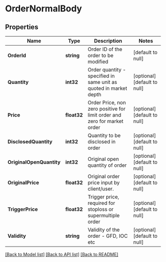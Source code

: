 # OrderNormalBody

## Properties
Name | Type | Description | Notes
------------ | ------------- | ------------- | -------------
**OrderId** | **string** | Order ID of the order to be modified | [default to null]
**Quantity** | **int32** | Order quantity - specified in same unit as quoted in market depth | [optional] [default to null]
**Price** | **float32** | Order Price, non zero positive for limit order and zero for market order | [optional] [default to null]
**DisclosedQuantity** | **int32** | Quantity to be disclosed in order | [optional] [default to null]
**OriginalOpenQuantity** | **int32** | Original open quantity of order | [optional] [default to null]
**OriginalPrice** | **float32** | Original order price input by client/user. | [optional] [default to null]
**TriggerPrice** | **float32** | Trigger price, required for stoploss or supermultiple order | [optional] [default to null]
**Validity** | **string** | Validity of the order - GFD, IOC etc | [optional] [default to null]

[[Back to Model list]](../README.md#documentation-for-models) [[Back to API list]](../README.md#documentation-for-api-endpoints) [[Back to README]](../README.md)

